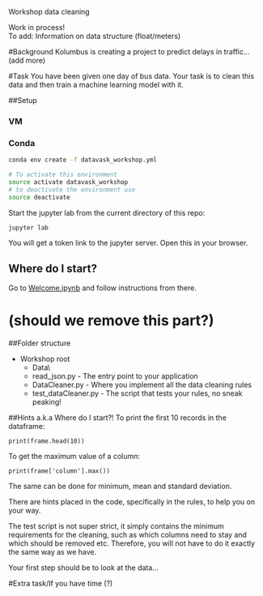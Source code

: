 Workshop data cleaning

Work in process!  
To add: Information on data structure (float/meters)

#Background
Kolumbus is creating a project to predict delays in traffic... (add more)

#Task
You have been given one day of bus data. Your task is to clean this data and then train a machine learning model with it.

##Setup
### VM

### Conda

```sh
conda env create -f datavask_workshop.yml
```

```sh
# To activate this environment
source activate datavask_workshop
# to deactivate the environment use
source deactivate
```

Start the jupyter lab from the current directory of this repo:
```sh
jupyter lab
```
You will get a token link to the jupyter server. Open this in your browser.

## Where do I start?

Go to [Welcome.ipynb](http://localhost:8888/lab/tree/Welcome.ipynb) and follow instructions from there.

# (should we remove this part?)

##Folder structure
+ Workshop root  
  + Data\
  + read_json.py - The entry point to your application
  + DataCleaner.py - Where you implement all the data cleaning rules
  + test_dataCleaner.py - The script that tests your rules, no sneak peaking!
    

##Hints a.k.a Where do I start?!
To print the first 10 records in the dataframe:
```
print(frame.head(10))
```

To get the maximum value of a column:
```
print(frame['column'].max())
```

The same can be done for minimum, mean and standard deviation. 

There are hints placed in the code, specifically in the rules,
to help you on your way. 

The test script is not super strict, it simply contains the minimum requirements for the cleaning,
such as which columns need to stay and which should be removed etc. 
Therefore, you will not have to do it exactly the same way as we have. 

Your first step should be to look at the data...

#Extra task/If you have time (?)
